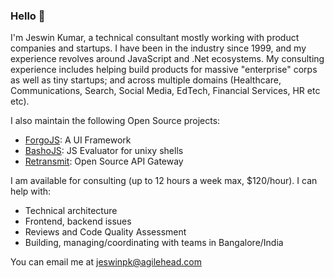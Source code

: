 ### Hello 👋

I'm Jeswin Kumar, a technical consultant mostly working with product companies and startups. I have been in the industry since 1999, and my experience revolves around JavaScript and .Net ecosystems. My consulting experience includes helping build products for massive "enterprise" corps as well as tiny startups; and across multiple domains (Healthcare, Communications, Search, Social Media, EdTech, Financial Services, HR etc etc).

I also maintain the following Open Source projects:
- [ForgoJS](https://forgojs.org): A UI Framework
- [BashoJS](https://bashojs.org): JS Evaluator for unixy shells
- [Retransmit](https://retransmit.io): Open Source API Gateway

I am available for consulting (up to 12 hours a week max, $120/hour). I can help with:
- Technical architecture
- Frontend, backend issues
- Reviews and Code Quality Assessment
- Building, managing/coordinating with teams in Bangalore/India

You can email me at jeswinpk@agilehead.com

